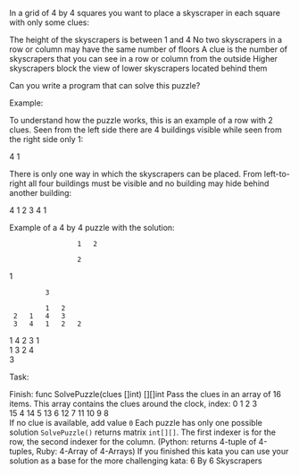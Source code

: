 In a grid of 4 by 4 squares you want to place a skyscraper in each square with only some clues:

The height of the skyscrapers is between 1 and 4
No two skyscrapers in a row or column may have the same number of floors
A clue is the number of skyscrapers that you can see in a row or column from the outside
Higher skyscrapers block the view of lower skyscrapers located behind them

Can you write a program that can solve this puzzle?

Example:

To understand how the puzzle works, this is an example of a row with 2 clues. Seen from the left side there are 4 buildings visible while seen from the right side only 1:

 4	    	    	    	    	 1

There is only one way in which the skyscrapers can be placed. From left-to-right all four buildings must be visible and no building may hide behind another building:

 4	 1	 2	 3	 4	 1

Example of a 4 by 4 puzzle with the solution:

  	    	    	 1	 2	  

  	  	  	  	  	 2
 1	  	  	  	  	  

  	  	  	 3	  	  

  	  	  	 1	 2	  
  	 2	 1	 4	 3	  
  	 3	 4	 1	 2	 2
 1	 4	 2	 3	 1	  
  	 1	 3	 2	 4	  
  	  	  	 3	  	  

Task:

Finish:
func SolvePuzzle(clues []int) [][]int
Pass the clues in an array of 16 items. This array contains the clues around the clock, index:
  	 0	 1	   2	   3	  
 15	  	  	  	  	 4
 14	  	  	  	  	 5
 13	  	  	  	  	 6
 12	  	  	  	  	 7
  	11	10	 9	 8	  
If no clue is available, add value `0`
Each puzzle has only one possible solution
`SolvePuzzle()` returns matrix `int[][]`. The first indexer is for the row, the second indexer for the column. (Python: returns 4-tuple of 4-tuples, Ruby: 4-Array of 4-Arrays)
If you finished this kata you can use your solution as a base for the more challenging kata: 6 By 6 Skyscrapers
